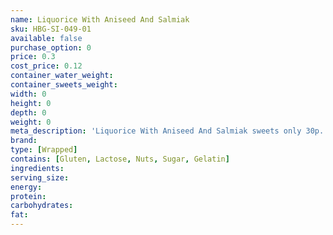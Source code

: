 ```yaml
---
name: Liquorice With Aniseed And Salmiak
sku: HBG-SI-049-01
available: false
purchase_option: 0
price: 0.3
cost_price: 0.12
container_water_weight: 
container_sweets_weight: 
width: 0
height: 0
depth: 0
weight: 0
meta_description: 'Liquorice With Aniseed And Salmiak sweets only 30p. Traditional sweets and more at Humbugs Confectionery Store. Specialists in satisfying your sweet tooth!'
brand: 
type: [Wrapped]
contains: [Gluten, Lactose, Nuts, Sugar, Gelatin]
ingredients: 
serving_size: 
energy: 
protein: 
carbohydrates: 
fat: 
---
```

